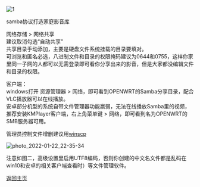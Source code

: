 ![1](https://user-images.githubusercontent.com/73426989/150643067-a29f5351-f2ed-4227-b7f6-79e6a0e0e86e.png)
            
samba协议打造家庭影音库    

网络存储 > 网络共享          
建议取消勾选“自动共享”              
共享目录手动添加，主要是硬盘文件系统挂载的目录要填对。      
可浏览和匿名必选，八进制文件和目录的权限掩码建议为0644和0755，这样你家里同一子网的人都可以无需登录即可看你分享出来的影音，但是大家都没编辑文件和目录的权限。              

客户端：     
windows打开 资源管理器 > 网络，即可看到OPENWRT的Samba分享目录，配合VLC播放器可以在线播放。           
安卓部分机型的系统自带文件管理器功能羸弱，无法在线播放Samba里的视频，推荐安装KMPlayer客户端，右上角菜单键  > 网络，即可看到名为OPENWRT的SMB服务器可用。              


管理员控制文件增删建议用[winscp](https://winscp.net/eng/download.php)               

![photo_2022-01-22_22-35-34](https://user-images.githubusercontent.com/73426989/150642964-10536e56-ef54-4aee-9dde-acca537cf75e.jpg)      

注意如图二，高级设置里启用UTF8编码，否则你创建的中文名文件都是乱码在win10和安卓的相关客户端查看时）等文件管理软件。               


[返回主页](https://boduoyejieyi666.github.io/whonolikeboduoyejieyi/)             


